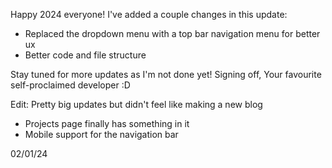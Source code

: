 Happy 2024 everyone!
I've added a couple changes in this update:
- Replaced the dropdown menu with a top bar navigation menu for better ux
- Better code and file structure

Stay tuned for more updates as I'm not done yet!
Signing off,
Your favourite self-proclaimed developer :D

Edit:
Pretty big updates but didn't feel like making a new blog
- Projects page finally has something in it
- Mobile support for the navigation bar

02/01/24